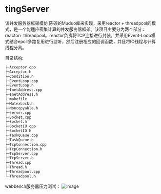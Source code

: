 # tingServer
该并发服务器框架模仿 陈硕的Muduo库来实现，采用reactor + threadpool的模式，是一个能适应密集计算的并发服务器框架。该项目主要分为两个部分：reactor+ threadpool。reactor负责将TCP连接进行封装，并采用Event-Loop模式结合epoll多路复用进行监听，然后注册相应的回调函数，并且将IO线程与计算线程分离。

目录结构:
```txt
├─Acceptor.cpp 
├─Acceptor.h 
├─Condition.h 
├─EventLoop.cpp 
├─EventLoop.h 
├─InetAddress.cpp 
├─InetAddress.h 
├─makefile 
├─MutexLock.h 
├─Noncopyable.h 
├─server.cpp 
├─Socket.cpp 
├─Socket.h 
├─SocketIO.cpp 
├─SocketIO.h 
├─TaskQueue.cpp 
├─TaskQueue.h 
├─TcpConnection.cpp 
├─TcpConnection.h 
├─TcpServer.cpp 
├─TcpServer.h 
├─Thread.cpp 
├─Thread.h 
├─Threadpool.cpp 
└─Threadpool.h 
```
webbench服务器压力测试：
![image](https://user-images.githubusercontent.com/43102456/165943088-2339f4b7-c368-41da-86f0-fe8f4a0a5ef9.png)
